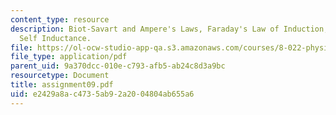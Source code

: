 ```yaml
---
content_type: resource
description: Biot-Savart and Ampere's Laws, Faraday's Law of Induction, Mutual and
  Self Inductance.
file: https://ol-ocw-studio-app-qa.s3.amazonaws.com/courses/8-022-physics-ii-electricity-and-magnetism-fall-2002/e2429a8ac4735ab92a2004804ab655a6_assignment09.pdf
file_type: application/pdf
parent_uid: 9a370dcc-010e-c793-afb5-ab24c8d3a9bc
resourcetype: Document
title: assignment09.pdf
uid: e2429a8a-c473-5ab9-2a20-04804ab655a6
---
```

